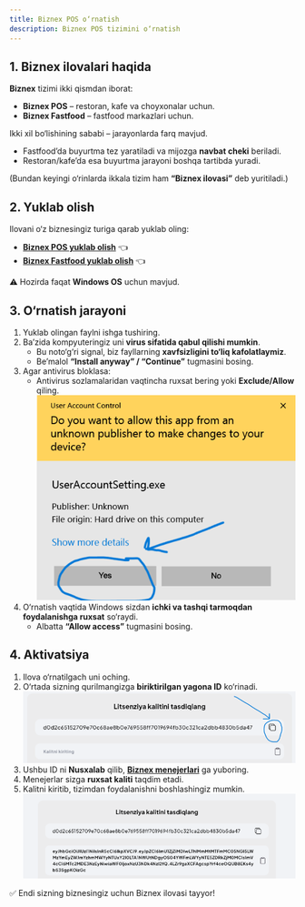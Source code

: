 ```yaml
---
title: Biznex POS o‘rnatish
description: Biznex POS tizimini o‘rnatish
---
```


## 1. Biznex ilovalari haqida
**Biznex** tizimi ikki qismdan iborat:  

- **Biznex POS** – restoran, kafe va choyxonalar uchun.  
- **Biznex Fastfood** – fastfood markazlari uchun.  

Ikki xil bo‘lishining sababi – jarayonlarda farq mavjud.  
- Fastfood’da buyurtma tez yaratiladi va mijozga **navbat cheki** beriladi.  
- Restoran/kafe’da esa buyurtma jarayoni boshqa tartibda yuradi.  

(Bundan keyingi o‘rinlarda ikkala tizim ham **“Biznex ilovasi”** deb yuritiladi.)  

## 2. Yuklab olish
Ilovani o‘z biznesingiz turiga qarab yuklab oling:  

- [**Biznex POS yuklab olish**](#) 👈
- [**Biznex Fastfood yuklab olish**](#) 👈 

⚠️ Hozirda faqat **Windows OS** uchun mavjud.  

## 3. O‘rnatish jarayoni
1. Yuklab olingan faylni ishga tushiring.  
2. Ba’zida kompyuteringiz uni **virus sifatida qabul qilishi mumkin**.  
   - Bu noto‘g‘ri signal, biz fayllarning **xavfsizligini to‘liq kafolatlaymiz**.  
   - Be’malol **“Install anyway” / “Continue”** tugmasini bosing.  
3. Agar antivirus bloklasa:  
   - Antivirus sozlamalaridan vaqtincha ruxsat bering yoki **Exclude/Allow** qiling.  
![Biznexga Ruxsat](../../../assets/screenshoots/allow_app.png)
4. O‘rnatish vaqtida Windows sizdan **ichki va tashqi tarmoqdan foydalanishga ruxsat** so‘raydi.  
   - Albatta **“Allow access”** tugmasini bosing.  

## 4. Aktivatsiya
1. Ilova o‘rnatilgach uni oching.  
2. O‘rtada sizning qurilmangizga **biriktirilgan yagona ID** ko‘rinadi.  
![Biznex ID](../../../assets/screenshoots/login.png)
3. Ushbu ID ni **Nusxalab** qilib, [**Biznex menejerlari**](https://t.me/Biznex24) ga yuboring.  
4. Menejerlar sizga **ruxsat kaliti** taqdim etadi.  
5. Kalitni kiritib, tizimdan foydalanishni boshlashingiz mumkin.  
![Biznexga kirish](../../../assets/screenshoots/login_end.png)

✅ Endi sizning biznesingiz uchun Biznex ilovasi tayyor!  
